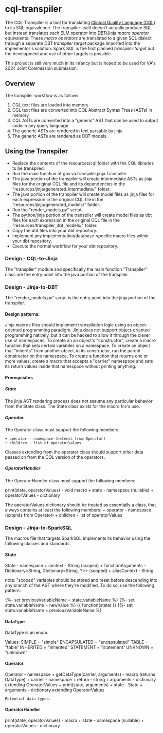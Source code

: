 # cql-transpiler

The CQL Transpiler is a tool for translating [Clinical Quality Language (CQL)](https://cql.hl7.org/) to its SQL equivalence. The transpiler itself doesn't actually produce SQL but instead translates each ELM operator into [DBT](https://getdbt.com/)/[Jinja](https://jinja.palletsprojects.com/en/3.1.x/) *macro operator* equivalents. These *macro operators* are translated to a given SQL dialect through a separate DBT *transpiler target* package imported into the implementor's solution. Spark SQL is the first planned *transpiler target* but the development and use of other targets is possible.

This project is still very much in its infancy but is hoped to be used for VA's 2024 Joint Commission submission.

## Overview

The transpiler workflow is as follows

1. CQL text files are loaded into memory
2. CQL text files are converted into CQL Abstract Syntax Trees (ASTs) in memory
3. CQL ASTs are converted into a "generic" AST that can be used to output code in any query language.
4. The generic ASTs are rendered in text parsable by jinja
5. The generic ASTs are rendered as DBT models.

## Using the Transpiler

* Replace the contents of the resources/cql folder with the CQL libraries to be transpiled.
* Run the main function of gov.va.transpiler.jinja.Transpiler
 * The java portion of the transpiler will create intermediate ASTs as jinja files for the original CQL file and its dependencies in the "resources/jinja/generated_intermediate/" folder.
 * The java portion of the transpiler will create model files as jinja files for each expression in the original CQL file in the "resources/jinja/generated_models/" folder.
* Run the "render_models.py" script.
 * The python/jinja portion of the transpiler will create model files as dbt files for each expression in the original CQL file in the "resources/transpiler_dbt_models/" folder.
* Copy the dbt files into your dbt repository.
* Implement any implementation/database-specific macro files within your dbt repository.
* Execute the normal workflow for your dbt repository.


### Design - CQL-to-Jinja

The "transpiler" module and specifically the main function "Transpiler" class are the entry point into the java portion of the transpiler.

### Design - Jinja-to-DBT

The "render_models.py" script is the entry point into the jinja portion of the transpiler.

#### Design patterns:

Jinja macros files should implement transpilation logic using an object-oriented programming paradigm.
Jinja does not support object-oriented programming natively, but it can be hacked to allow it through the clever use of namespaces.
To create an an object's "constructor", create a macro function that sets certain variables on a namespace.
To create an object that "inherits" from another object, in its constructor, run the parent constructor on the namespace.
To create a function that returns one or more values, create a macro that accepts a "carrier" namespace and sets its return values inside that namespace without printing anything.

#### Prerequisites

##### State

The jinja AST rendering process does not assume any particular behavior from the State class. The State class exists for the macro file's use.

##### Operator

The Operator class must support the following members:

    + operator - namespace (extends from Operator)
    + children - list of operatorValues

Classes extending from the operator class should support other data passed on from the CQL version of the operators.

##### OperatorHandler

The OperatorHandler class must support the following members:

print(state, operatorValues) - void macro
    + state - namespace (nullable)
    + operatorValues - dictionary

The operatorValues dictionary should be treated as essentially a class, that always contains at least the following members:
    + operator - namespace (extends from Operator)
    + children - list of operatorValues

### Design - Jinja-to-SparkSQL

The macros file that targets SparkSQL implements its behavior using the following classes and standards.

#### State

State - namespace
    + context - String (scoped)
    + functionArguments - Dictionary<String, Dictionary<String, ?>> (scoped)
    + aliasContext - String

note: "scoped" variables should be stored and reset before descending into any branch of the AST where they're modified.
To do so, use the following pattern:

{%- set previousVariableName = state.variableName %}
{%- set state.variableName = newValue %}
{{ function(state) }}
{%- set state.variableName = previousVariableName %}

#### DataType

DataType is an enum.

Values:
    SIMPLE = "simple"
    ENCAPSULATED = "encapsulated"
    TABLE = "table"
    INHERITED = "inherited"
    STATEMENT = "statement"
    UNKNOWN = "unknown"

#### Operator

Operator - namespace
    + getDataType(carrier, arguments) - macro (returns DataType)
        + carrier - namespace
            + return - string
        + arguments - dictionary extending OperatorValues
    + print(state, arguments)
        + state - State
        + arguments - dictionary extending OperatorValues

    Potential data types:

#### OperatorHandler

print(state, operatorValues) - macro
    + state - namespace (nullable)
    + operatorValues - dictionary
